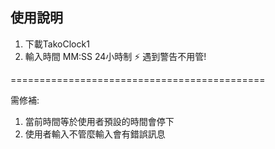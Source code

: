 ## 使用說明

1. 下載TakoClock1
2. 輸入時間 MM:SS 24小時制
⚡ 遇到警告不用管!

============================================

需修補:
1. 當前時間等於使用者預設的時間會停下
2. 使用者輸入不管麼輸入會有錯誤訊息
